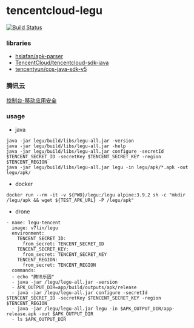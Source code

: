 # tencentcloud-legu

[![Build Status](https://cloud.drone.io/api/badges/v7lin/tencentcloud-legu/status.svg)](https://cloud.drone.io/v7lin/tencentcloud-legu)

### libraries

* [hsiafan/apk-parser](https://github.com/hsiafan/apk-parser)
* [TencentCloud/tencentcloud-sdk-java](https://github.com/TencentCloud/tencentcloud-sdk-java)
* [tencentyun/cos-java-sdk-v5](https://github.com/tencentyun/cos-java-sdk-v5)

### 腾讯云

[控制台-移动应用安全](https://console.cloud.tencent.com/ms/reinforce/list)

### usage

* java

````
java -jar legu/build/libs/legu-all.jar -version
java -jar legu/build/libs/legu-all.jar -help
java -jar legu/build/libs/legu-all.jar configure -secretId $TENCENT_SECRET_ID -secretKey $TENCENT_SECRET_KEY -region $TENCENT_REGION
java -jar legu/build/libs/legu-all.jar legu -in legu/apk/*.apk -out legu/apk/
````

* docker

````
docker run --rm -it -v ${PWD}/legu:/legu alpine:3.9.2 sh -c "mkdir /legu/apk && wget ${TEST_APK_URL} -P /legu/apk"
````

* drone

````
- name: legu-tencent
  image: v7lin/legu
  environment:
    TENCENT_SECRET_ID:
      from_secret: TENCENT_SECRET_ID
    TENCENT_SECRET_KEY:
      from_secret: TENCENT_SECRET_KEY
    TENCENT_REGION:
      from_secret: TENCENT_REGION
  commands:
  - echo "腾讯乐固"
  - java -jar /legu/legu-all.jar -version
  - APK_OUTPUT_DIR=app/build/outputs/apk/release
  - java -jar /legu/legu-all.jar configure -secretId $TENCENT_SECRET_ID -secretKey $TENCENT_SECRET_KEY -region $TENCENT_REGION
  - java -jar /legu/legu-all.jar legu -in $APK_OUTPUT_DIR/app-release.apk -out $APK_OUTPUT_DIR
  - ls $APK_OUTPUT_DIR
````
